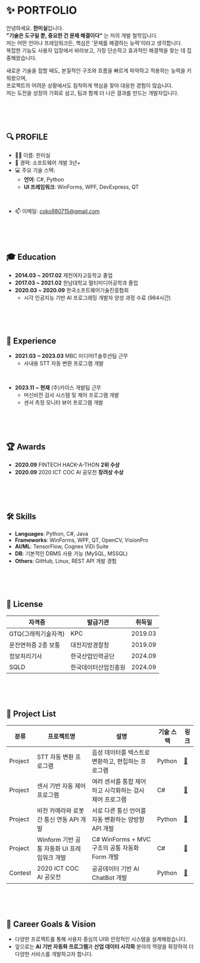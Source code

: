 # ✨ PORTFOLIO

안녕하세요. **한미실**입니다.  
**"기술은 도구일 뿐, 중요한 건 문제 해결이다"** 는 저의 개발 철학입니다.  
저는 어떤 언어나 프레임워크든, 핵심은 '문제를 해결하는 능력'이라고 생각합니다.  
복잡한 기능도 사용자 입장에서 바라보고, 가장 단순하고 효과적인 해결책을 찾는 데 집중해왔습니다.

새로운 기술을 접할 때도, 본질적인 구조와 흐름을 빠르게 파악하고 적용하는 능력을 키워왔으며,  
프로젝트의 어려운 상황에서도 침착하게 핵심을 찾아 대응한 경험이 많습니다.  
저는 도전을 성장의 기회로 삼고, 팀과 함께 더 나은 결과를 만드는 개발자입니다.

<br><br><br>

## 🔍 PROFILE

- 👩‍💻 이름: 한미실
- 💼 경력: 소프트웨어 개발 3년+
- 💻 주요 기술 스택:
  - **언어**: C#, Python
  - **UI 프레임워크**: WinForms, WPF, DevExpress, QT
<br>

- 📫 이메일: coko980715@gmail.com

<br><br><br>

## 🎓 Education

- **2014.03 ~ 2017.02** 제천여자고등학교 졸업  
- **2017.03 ~ 2021.02** 한남대학교 멀티미디어공학과 졸업  
- **2020.03 ~ 2020.09** 한국소프트웨어기술진흥협회  
  - 시각 인공지능 기반 AI 프로그래밍 개발자 양성 과정 수료 (984시간)

<br><br><br>

## 💼 Experience


- **2021.03 ~ 2023.03** MBC 미디어IT솔루션팀 근무
  - 사내용 STT 자동 변환 프로그램 개발
<br>

- **2023.11 ~ 현재** (주)카이스 개발팀 근무  
  - 머신비전 검사 시스템 및 제어 프로그램 개발
  - 센서 측정 모니터 뷰어 프로그램 개발

<br><br><br>

## 🏆 Awards

- **2020.09** FINTECH HACK-A-THON **2위 수상**  
- **2020.09** 2020 ICT COC AI 공모전 **장려상 수상**

<br><br><br>

## 🛠️ Skills

- **Languages**: Python, C#, Java  
- **Frameworks**: WinForms, WPF, QT, OpenCV, VisionPro
- **AI/ML**: TensorFlow, Cognex ViDi Suite
- **DB**: 기본적인 DBMS 사용 가능 (MySQL, MSSQL)  
- **Others**: GitHub, Linux, REST API 개발 경험

<br><br><br>

## 🧾 License

| 자격증 | 발급기관 | 취득일 |
|--------|----------|--------|
| GTQ(그래픽기술자격) | KPC | 2019.03 |
| 운전면허증 2종 보통 | 대전지방경찰청 | 2019.09 |
| 정보처리기사 | 한국산업인력공단 | 2024.09 |
| SQLD | 한국데이터산업진흥원 | 2024.09 |


<br><br><br>

## 📂 Project List

| 분류 | 프로젝트명 | 설명 | 기술 스택 | 링크 |
|------------|------------|------|------------|------|
| Project | STT 자동 변환 프로그램 | 음성 데이터를 텍스트로 변환하고, 편집하는 프로그램 | Python | [🔗](./Project%2001.%20STT%20자동%20변환%20프로그램/README.md) |
| Project | 센서 기반 자동 제어 프로그램 | 여러 센서를 통합 제어하고 시각화하는 검사 제어  프로그램 | C# | [🔗](./Project%2002.%20센서%20기반%20자동%20제어%20프로그램/README.md) |
| Project | 비전 카메라와 로봇 간 통신 연동 API 개발 | 서로 다른 통신 언어를 자동 변환하는 양방향 API 개발 | Python | [🔗](./Project%2003.%20비전%20카메라와%20로봇%20간%20통신%20연동%20API%20개발/README.md) |
| Project | Winform 기반 공통 자동화 UI 프레임워크 개발 | C# WinForms + MVC 구조의 공통 자동화 Form 개발 | C# | [🔗](./Project%Project%2004.%20Winform%20기반%20공통%20자동화%20UI%20프레임워크/README.md) |
| Contest | 2020 ICT COC AI 공모전 | 공공데이터 기반 AI ChatBot 개발 | Python | [🔗](./Contest%2001.%202020%20ICT%20COC%20AI%20공모전/README.md) |

<br><br><br>


## 🏁 Career Goals & Vision

- 다양한 프로젝트를 통해 사용자 중심의 UI와 안정적인 시스템을 설계해왔습니다.
- 앞으로는 **AI 기반 자동화 프로그램**과 **산업 데이터 시각화** 분야의 역량을 확장하여 더 다양한 서비스를 개발하고자 합니다.

<br><br><br>

